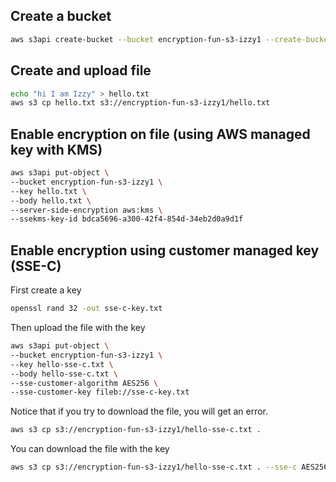 ## Create a bucket

```bash
aws s3api create-bucket --bucket encryption-fun-s3-izzy1 --create-bucket-configuration LocationConstraint=sa-east-1
```

## Create and upload file

```bash
echo "hi I am Izzy" > hello.txt
aws s3 cp hello.txt s3://encryption-fun-s3-izzy1/hello.txt
```

## Enable encryption on file (using AWS managed key with KMS)

```bash
aws s3api put-object \
--bucket encryption-fun-s3-izzy1 \
--key hello.txt \
--body hello.txt \
--server-side-encryption aws:kms \
--ssekms-key-id bdca5696-a300-42f4-854d-34eb2d0a9d1f
```

## Enable encryption using customer managed key (SSE-C)

First create a key

```bash
openssl rand 32 -out sse-c-key.txt
```

Then upload the file with the key

```bash
aws s3api put-object \
--bucket encryption-fun-s3-izzy1 \
--key hello-sse-c.txt \
--body hello-sse-c.txt \
--sse-customer-algorithm AES256 \
--sse-customer-key fileb://sse-c-key.txt
```

Notice that if you try to download the file, you will get an error.

```bash
aws s3 cp s3://encryption-fun-s3-izzy1/hello-sse-c.txt .
```

You can download the file with the key

```bash
aws s3 cp s3://encryption-fun-s3-izzy1/hello-sse-c.txt . --sse-c AES256 --sse-c-key fileb://sse-c-key.txt
```
